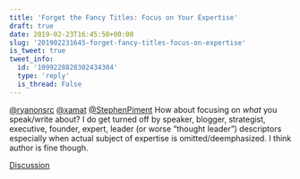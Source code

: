 ```yaml
---
title: 'Forget the Fancy Titles: Focus on Your Expertise'
draft: true
date: 2019-02-23T16:45:50+00:00
slug: '201902231645-forget-fancy-titles-focus-on-expertise'
is_tweet: true
tweet_info:
  id: '1099228828302434304'
  type: 'reply'
  is_thread: False
---
```




[@ryanonsrc](https://x.com/ryanonsrc) [@xamat](https://x.com/xamat) [@StephenPiment](https://x.com/StephenPiment) How about focusing on _what_ you speak/write about? I do get turned off by speaker, blogger, strategist, executive, founder,  expert, leader (or worse “thought leader”) descriptors especially when actual subject of expertise is omitted/deemphasized. I think author is fine though.

[Discussion](https://x.com/sytelus/status/1099228828302434304)
